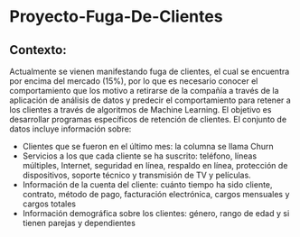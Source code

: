 # Proyecto-Fuga-De-Clientes

## Contexto:
Actualmente se vienen manifestando fuga de clientes, el cual se encuentra por encima del mercado (15%), por lo que es necesario conocer el comportamiento que los motivo a retirarse de la compañía a través de la aplicación de análisis de datos y predecir el comportamiento para retener a los clientes a
través de algoritmos de Machine Learning. El objetivo es desarrollar programas específicos de retención de clientes.
El conjunto de datos incluye información sobre:
- Clientes que se fueron en el último mes: la columna se llama Churn
- Servicios a los que cada cliente se ha suscrito: teléfono, líneas múltiples, Internet, seguridad en línea, respaldo en línea, protección de dispositivos, soporte técnico y transmisión de TV y películas.
- Información de la cuenta del cliente: cuánto tiempo ha sido cliente, contrato, método de pago, facturación electrónica, cargos mensuales y cargos totales
- Información demográfica sobre los clientes: género, rango de edad y si tienen parejas y dependientes
